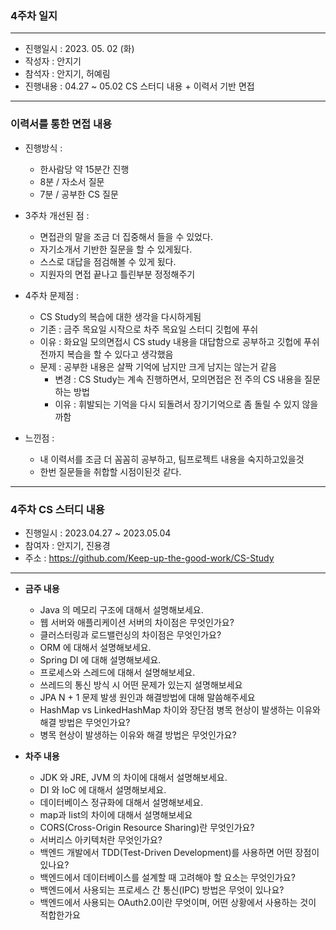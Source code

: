 ### 4주차 일지

---
- 진행일시 : 2023. 05. 02 (화)
- 작성자 : 안지기
- 참석자 : 안지기, 허예림
- 진행내용 : 04.27 ~ 05.02 CS 스터디 내용 + 이력서 기반 면접
---
### 이력서를 통한 면접 내용
- 진행방식 :
    - 한사람당 약 15분간 진행
    - 8분 / 자소서 질문
    - 7분 / 공부한 CS 질문


- 3주차 개선된 점 :
    - 면접관의 말을 조금 더 집중해서 들을 수 있었다.
    - 자기소개서 기반한 질문을 할 수 있게됬다.
    - 스스로 대답을 점검해볼 수 있게 됬다. 
    - 지원자의 면접 끝나고 틀린부분 정정해주기


- 4주차 문제점 :
    - CS Study의 복습에 대한 생각을 다시하게됨
    - 기존 : 금주 목요일 시작으로 차주 목요일 스터디 깃헙에 푸쉬
    - 이유 : 화요일 모의면접시 CS study 내용을 대답함으로 공부하고 깃헙에 푸쉬전까지 복습을 할 수 있다고 생각했음
    - 문제 : 공부한 내용은 살짝 기억에 남지만 크게 남지는 않는거 같음
      - 변경 : CS Study는 계속 진행하면서, 모의면접은 전 주의 CS 내용을 질문하는 방법
      - 이유 : 휘발되는 기억을 다시 되돌려서 장기기억으로 좀 돌릴 수 있지 않을까함

- 느낀점 :
    - 내 이력서를 조금 더 꼼꼼히 공부하고, 팀프로젝트 내용을 숙지하고있을것
    - 한번 질문들을 취합할 시점이된것 같다.
---
### 4주차 CS 스터디 내용
- 진행일시 : 2023.04.27 ~ 2023.05.04
- 참여자 : 안지기, 진용경
- 주소 : https://github.com/Keep-up-the-good-work/CS-Study
---
- **금주 내용**
  - Java 의 메모리 구조에 대해서 설명해보세요.
  - 웹 서버와 애플리케이션 서버의 차이점은 무엇인가요?
  - 클러스터링과 로드밸런싱의 차이점은 무엇인가요?
  - ORM 에 대해서 설명해보세요.
  - Spring DI 에 대해 설명해보세요.
  - 프로세스와 스레드에 대해서 설명해보세요.
  - 쓰레드의 통신 방식 시 어떤 문제가 있는지 설명해보세요
  - JPA N + 1 문제 발생 원인과 해결방법에 대해 말씀해주세요
  - HashMap vs LinkedHashMap 차이와 장단점 병목 현상이 발생하는 이유와 해결 방법은 무엇인가요?
  - 병목 현상이 발생하는 이유와 해결 방법은 무엇인가요?


- **차주 내용**
  - JDK 와 JRE, JVM 의 차이에 대해서 설명해보세요.
  - DI 와 IoC 에 대해서 설명해보세요.
  - 데이터베이스 정규화에 대해서 설명해보세요.
  - map과 list의 차이에 대해서 설명해보세요
  - CORS(Cross-Origin Resource Sharing)란 무엇인가요?
  - 서버리스 아키텍처란 무엇인가요?
  - 백엔드 개발에서 TDD(Test-Driven Development)를 사용하면 어떤 장점이 있나요?
  - 백엔드에서 데이터베이스를 설계할 때 고려해야 할 요소는 무엇인가요?
  - 백엔드에서 사용되는 프로세스 간 통신(IPC) 방법은 무엇이 있나요?
  - 백엔드에서 사용되는 OAuth2.0이란 무엇이며, 어떤 상황에서 사용하는 것이 적합한가요